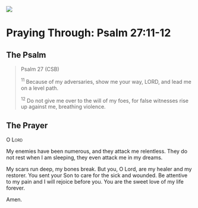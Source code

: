 <img class="intro-right" src="/images/art-paris-psalter.jpg">

# Praying Through: Psalm 27:11-12

## The Psalm

>Psalm 27 (CSB)    
>
><sup>11</sup> Because of my adversaries, show me your way, LORD, and lead me on a level path. 
>
><sup>12</sup> Do not give me over to the will of my foes, for false witnesses rise up against me, breathing violence. 

## The Prayer

<div style="font-variant: small-caps;">O Lord</div>


My enemies have been numerous,
  and they attack me relentless.
They do not rest when I am sleeping,
  they even attack me in my dreams.

My scars run deep,
  my bones break.
But you, O Lord, are my healer and my restorer.
  You sent your Son
  to care for the sick and wounded.
  Be attentive to my pain
  and I will rejoice before you.
You are the sweet love of my life forever.

Amen.
